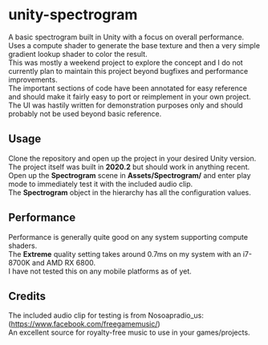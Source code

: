 # unity-spectrogram
A basic spectrogram built in Unity with a focus on overall performance.  
Uses a compute shader to generate the base texture and then a very simple gradient lookup shader to color the result.  
This was mostly a weekend project to explore the concept and I do not currently plan to maintain this project beyond bugfixes and performance improvements.  
The important sections of code have been annotated for easy reference and should make it fairly easy to port or reimplement in your own project.
The UI was hastily written for demonstration purposes only and should probably not be used beyond basic reference.

## Usage
Clone the repository and open up the project in your desired Unity version.  
The project itself was built in **2020.2** but should work in anything recent.  
Open up the **Spectrogram** scene in **Assets/Spectrogram/** and enter play mode to immediately test it with the included audio clip.  
The **Spectrogram** object in the hierarchy has all the configuration values.

## Performance
Performance is generally quite good on any system supporting compute shaders.  
The **Extreme** quality setting takes around 0.7ms on my system with an i7-8700K and AMD RX 6800.  
I have not tested this on any mobile platforms as of yet.

## Credits
The included audio clip for testing is from Nosoapradio_us: (https://www.facebook.com/freegamemusic/)  
An excellent source for royalty-free music to use in your games/projects.